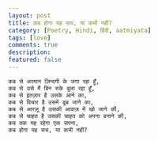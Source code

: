 ```yaml
---
layout: post
title: कब होगा यह सच, या कभी नहीं?
category: [Poetry, Hindi, हिंदी, aatmiyata]
tags: [love]
comments: true
description: 
featured: false
---
```


    कब से अरमान ज़िन्दगी के जगा रहा हूँ,
    कब से उसे मैं बिन रुके बुला रहा हूँ,
    कब से इंतज़ार है उसके आने का,
    कब से विचार है उसमें डूब जाने का,
    कब से आरज़ू है उसकी आवाज़ में खो जाने की,
    कब से चाहत है उसकी चाहत को अपना बनाने की,
    कब तक यह रहेगा एक सपना,
    कब होगा यह सच, या कभी नहीं?